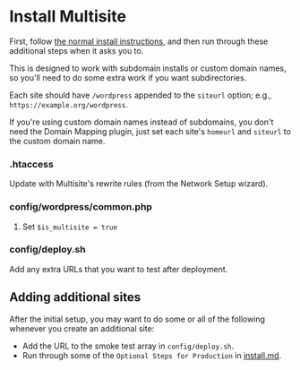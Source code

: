 # Install Multisite

First, follow [the normal install instructions](./install.md), and then run through these additional steps when it asks you to.

This is designed to work with subdomain installs or custom domain names, so you'll need to do some extra work if you want subdirectories.

Each site should have `/wordpress` appended to the `siteurl` option; e.g., `https://example.org/wordpress`.

If you're using custom domain names instead of subdomains, you don't need the Domain Mapping plugin, just set each site's `homeurl` and `siteurl` to the custom domain name.


### .htaccess

Update with Multisite's rewrite rules (from the Network Setup wizard).


### config/wordpress/common.php

1. Set `$is_multisite = true`


### config/deploy.sh

Add any extra URLs that you want to test after deployment.


## Adding additional sites

After the initial setup, you may want to do some or all of the following whenever you create an additional site:

* Add the URL to the smoke test array in `config/deploy.sh`.
* Run through some of the `Optional Steps for Production` in [install.md](./install.md).
